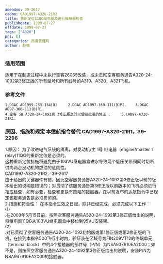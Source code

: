 ```yaml
---
amendno: 39-2617  
cadno: CAD1997-A320-21R2  
title: 重新定位11QG继电器及进行接触器检查  
publishdate: 1999-07-27  
effdate: 1999-07-27  
tags: ["A320"]  
pns: []  
categories: 西南管理局  
author: 赵强  
---
```

  
### 适用范围  
适用于在制造过程中未执行空客26065改装，或未贯彻空客服务通告A320-24-1092第3修正版的所有型号和所有线号的A319、A320，A321飞机。  
  
<!--more-->  
### 参考文件  
    1.DGAC AD1999-263-134(B)     2.DGAC AD1997-360-111(B)R2.    3.DGAC AD97-360-111(B)R1.  
    4.空客 SB A320-24-1092第 3修正版及其以后经批准的修正 .     5.CAD97-A320-21R1.  
  
### 原因、措施和规定 本适航指令替代 CAD1997-A320-21R1，39-2296  
1.原因： 为了改进电气系统的隔离，对发动机/主 1号 继电器（engine/master 1 relay)11QG的重新定位是必须的。  
这种重新定位措施将避免由于103VU继电器盒进水导致两个低压关断阀同时切断供向两台发动机的燃油的危险性。  
  CAD1997-A320-21R2／39-2617  
由于给出的关键器件有错，因此空客服务通告A320-24-1092第3修正版以前的版本给出的说明是错误的；对贯彻了该服务通告第3修正版以前版本的飞机必须进行相应检查，如有必要，检查和更换有缺陷的接触器。在以前发布的适航指令中已规定该服务通告是必须贯彻的。  
2.措施和符合性： 在本指令生效之日起，除非已经完成，必须完成以下工作：  
(1)  
.在2000年5月15日前，按照空客服务通告A320-24-1092第3修正版给出的说明，将继电器11QG从103VU继电器盒中移位到95VU安装架。  
(2)  
.对已贯彻了空客服务通告A320-24-1092初始版或第1修正版或第2修正版的飞机，在接到本指令500飞行小时内，验证装在区域号为FIN209VT12的终端单元（terminal block）中的4个接触器的部件号（P/N）为NSA937910EA2000；如不是，则按照空客服务通告A320-24-1092第3修正版给出的说明，安装P/N为NSA937910EA2000的接触器。  
  
